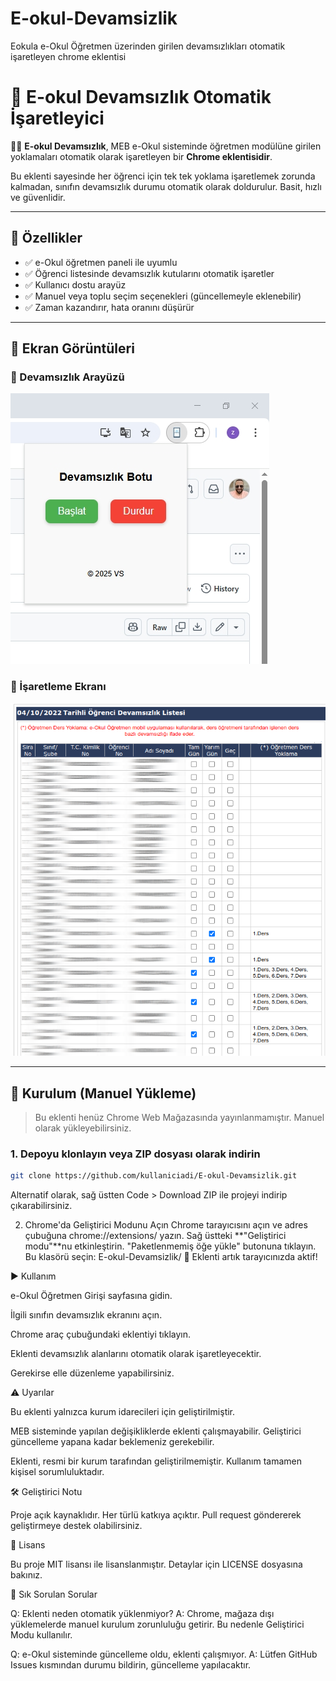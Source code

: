 # E-okul-Devamsizlik
Eokula e-Okul Öğretmen üzerinden girilen devamsızlıkları otomatik işaretleyen chrome eklentisi




# 📌 E-okul Devamsızlık Otomatik İşaretleyici

🧑‍🏫 **E-okul Devamsızlık**, MEB e-Okul sisteminde öğretmen modülüne girilen yoklamaları otomatik olarak işaretleyen bir **Chrome eklentisidir**.

Bu eklenti sayesinde her öğrenci için tek tek yoklama işaretlemek zorunda kalmadan, sınıfın devamsızlık durumu otomatik olarak doldurulur. Basit, hızlı ve güvenlidir.

---

## 🚀 Özellikler

- ✅ e-Okul öğretmen paneli ile uyumlu
- ✅ Öğrenci listesinde devamsızlık kutularını otomatik işaretler
- ✅ Kullanıcı dostu arayüz
- ✅ Manuel veya toplu seçim seçenekleri (güncellemeyle eklenebilir)
- ✅ Zaman kazandırır, hata oranını düşürür

---

## 📸 Ekran Görüntüleri

### 🔹 Devamsızlık Arayüzü
![](plugin_ekran.jpg)

### 🔹 İşaretleme Ekranı
![](devamsizlik.png)

---

## 🔧 Kurulum (Manuel Yükleme)

> Bu eklenti henüz Chrome Web Mağazasında yayınlanmamıştır. Manuel olarak yükleyebilirsiniz.

### 1. Depoyu klonlayın veya ZIP dosyası olarak indirin

```bash
git clone https://github.com/kullaniciadi/E-okul-Devamsizlik.git
```

Alternatif olarak, sağ üstten Code > Download ZIP ile projeyi indirip çıkarabilirsiniz.

2. Chrome'da Geliştirici Modunu Açın
Chrome tarayıcısını açın ve adres çubuğuna chrome://extensions/ yazın.
Sağ üstteki **"Geliştirici modu"**nu etkinleştirin.
"Paketlenmemiş öğe yükle" butonuna tıklayın.
Bu klasörü seçin: E-okul-Devamsizlik/
🎉 Eklenti artık tarayıcınızda aktif!

▶️ Kullanım

e-Okul Öğretmen Girişi sayfasına gidin.

İlgili sınıfın devamsızlık ekranını açın.

Chrome araç çubuğundaki eklentiyi tıklayın.

Eklenti devamsızlık alanlarını otomatik olarak işaretleyecektir.

Gerekirse elle düzenleme yapabilirsiniz.

⚠️ Uyarılar

Bu eklenti yalnızca kurum idarecileri için geliştirilmiştir.

MEB sisteminde yapılan değişikliklerde eklenti çalışmayabilir. Geliştirici güncelleme yapana kadar beklemeniz gerekebilir.

Eklenti, resmi bir kurum tarafından geliştirilmemiştir. Kullanım tamamen kişisel sorumluluktadır.

🛠️ Geliştirici Notu

Proje açık kaynaklıdır. Her türlü katkıya açıktır. Pull request göndererek geliştirmeye destek olabilirsiniz.

📄 Lisans

Bu proje MIT lisansı ile lisanslanmıştır. Detaylar için LICENSE dosyasına bakınız.

🙋 Sık Sorulan Sorular

Q: Eklenti neden otomatik yüklenmiyor?
A: Chrome, mağaza dışı yüklemelerde manuel kurulum zorunluluğu getirir. Bu nedenle Geliştirici Modu kullanılır.

Q: e-Okul sisteminde güncelleme oldu, eklenti çalışmıyor.
A: Lütfen GitHub Issues kısmından durumu bildirin, güncelleme yapılacaktır.
